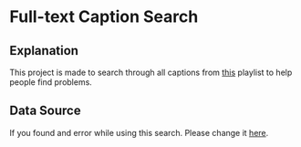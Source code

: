 # Full-text Caption Search

## Explanation
This project is made to search through all captions from <a href="https://www.youtube.com/playlist?list=PLkVbIsAWN2lsHdY7ldAAgtJug50pRNQv0">this</a> playlist to help people find problems.

## Data Source
If you found and error while using this search. Please change it <a href="https://github.com/repair-manual/youtube-captions">here</a>.